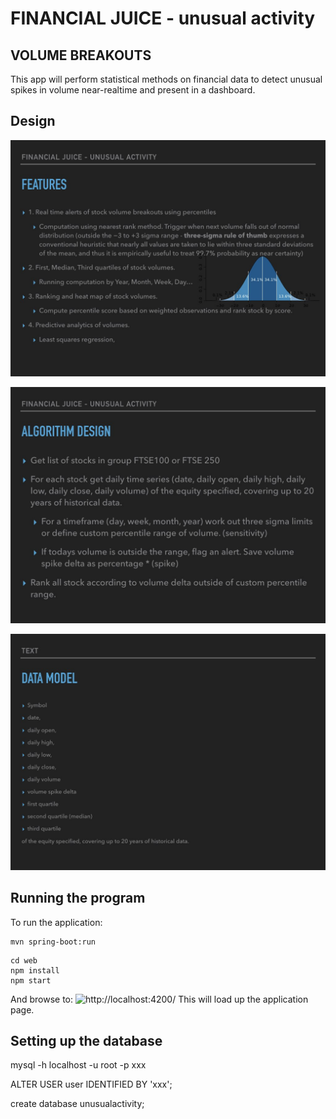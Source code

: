 # FINANCIAL JUICE - unusual activity

## VOLUME BREAKOUTS

This app will perform statistical methods on financial data to detect unusual spikes in volume near-realtime and present in a dashboard.

## Design

![Alt text](doc/FJ-UA-Volume_breakouts_Design.002.jpeg?raw=true "Features")

![Alt text](doc/FJ-UA-Volume_breakouts_Design.003.jpeg?raw=true "Algorithm")

![Alt text](doc/FJ-UA-Volume_breakouts_Design.004.jpeg?raw=true "Data Model")

## Running the program
To run the application:
```
mvn spring-boot:run
```

```
cd web
npm install
npm start
```

And browse to:
![http://localhost:4200/](http://localhost:4200/)
This will load up the application page.



## Setting up the database
mysql -h localhost -u root -p xxx

ALTER USER user IDENTIFIED BY 'xxx';

create database unusualactivity;